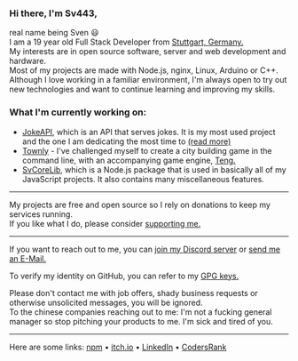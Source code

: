 <!-- Pro Tip: to create a page like this just create a public repo with your username as its name :) -->

### Hi there, I'm Sv443,
real name being Sven 😃  
I am a 19 year old Full Stack Developer from [Stuttgart, Germany.](https://goo.gl/maps/fnQBaP3c9xpkwVnt9)  
My interests are in open source software, server and web development and hardware.  
Most of my projects are made with Node.js, nginx, Linux, Arduino or C++.  
Although I love working in a familiar environment, I'm always open to try out new technologies and want to continue learning and improving my skills.  
  
### What I'm currently working on:
- [JokeAPI](https://github.com/Sv443/JokeAPI), which is an API that serves jokes. It is my most used project and the one I am dedicating the most time to [(read more)](https://jokeapi.dev)
- [Townly](https://github.com/Sv443/Townly) - I've challenged myself to create a city building game in the command line, with an accompanying game engine, [Teng.](https://github.com/Sv443/Teng)
- [SvCoreLib](https://github.com/Sv443/SvCoreLib), which is a Node.js package that is used in basically all of my JavaScript projects. It also contains many miscellaneous features.

---

My projects are free and open source so I rely on donations to keep my services running.  
If you like what I do, please consider [supporting me.](https://github.com/sponsors/Sv443)  

---

If you want to reach out to me, you can [join my Discord server](https://dc.sv443.net/) or [send me an E-Mail.](mailto:contact@sv443.net)  
  
To verify my identity on GitHub, you can refer to my [GPG keys.](https://github.com/Sv443/GPG)
  
Please don't contact me with job offers, shady business requests or otherwise unsolicited messages, you will be ignored.  
To the chinese companies reaching out to me: I'm not a fucking general manager so stop pitching your products to me. I'm sick and tired of you.  

---

Here are some links: [npm](https://www.npmjs.com/~sv443) • [itch.io](https://sv443.itch.io/) • [LinkedIn](https://www.linkedin.com/in/sven-fehler/) • [CodersRank](https://profile.codersrank.io/user/sv443)  
